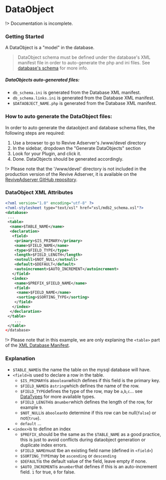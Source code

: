 # DataObject
!> Documentation is incomplete.

### Getting Started
A DataObject is a "model" in the database.

> DataObject schema must be defined under the database's XML manifest file in order to auto-generate the php and ini files. See [database's schema]() for more info.

##### DataObjects auto-generated files:
- `db_schema.ini` is generated from the Database XML manifest.
- `db_schema.links.ini` is generated from the Database XML manifest.
- `$DATAOBJECT_NAME.php` is generated from the Database XML manifest.

### How to auto generate the DataObject files:
In order to auto generate the dataobject and database schema files, the following steps are required:
1. Use a browser to go to Revive Adserver's /www/devel directory
2. In the sidebar, dropdown the "Generate DataObjects" section
3. Look for your Plugin, and click it.
4. Done. DataObjects should be generated accordingly. 

!> Please note that the '/www/devel' directory is not included in the production version of the Revive Adserver, it is available on the [ReviveAdserver GitHub repository](https://github.com/revive-adserver/revive-adserver).

### DataObject XML Attributes
```xml
<?xml version="1.0" encoding="utf-8" ?>
<?xml-stylesheet type="text/xsl" href="xsl/mdb2_schema.xsl"?>
<database>
 ...
 <table>
  <name>$TABLE_NAME</name>
  <declaration>
   <field>
    <primary>$IS_PRIMARY</primary>
    <name>$FIELD_NAME</name>
    <type>$FIELD_TYPE</type>
    <length>$FIELD_LENGTH</length>
    <notnull>$NOT_NULL</notnull>
    <default>$DEFAULT</default>
    <autoincrement>$AUTO_INCREMENT</autoincrement>
   </field>
   <index>
    <name>$PREFIX_$FIELD_NAME</name>
    <field>
     <name>$FIELD_NAME</name>
     <sorting>$SORTING_TYPE</sorting>
    </field>
   </index>
  </declaration>
 </table>
    ...
 </table>
</database>
```
!> Please note that in this example, we are only explaning the `<table>` part of the [XML Database Manifest]().

### Explanation
- `$TABLE_NAME`is the name the table on the mysql database will have.
- `<field>`is used to declare a row in the table.
    * `$IS_PRIMARY`is a`boolean`which defines if this field is the primary key.
    * `$FIELD_NAME`is a`string`which defines the name of the row.
    * `$FIELD_TYPE`defines the type of the row, may be `a`,`b`,`c`... see [DataTypes](/plugins/database/DataTypes.md) for more available types.
    * `$FIELD_LENGTH`is a`number`which defines the length of the row, for example `9`.
    * `$NOT_NULL`is a`boolean`to determine if this row can be null(`false`) or not(`true`).
    * `default` ...
- `<index>`is to define an index
    * `$PREFIX_`should be the same as the `$TABLE_NAME` as a good practice, this is just to avoid conflicts during dataobject generation or duplicate index errors.
    * `$FIELD_NAME`must tbe an existing field name (defined in `<field>`)
    * `$SORTING_TYPE`may be `ascending` or `descending`
    * `$DEFAULT`is the default value of the field, leave empty if none.
    * `$AUTO_INCREMENT`is a`number`that defines if this is an auto-increment field. `1` for true, `0` for false.
